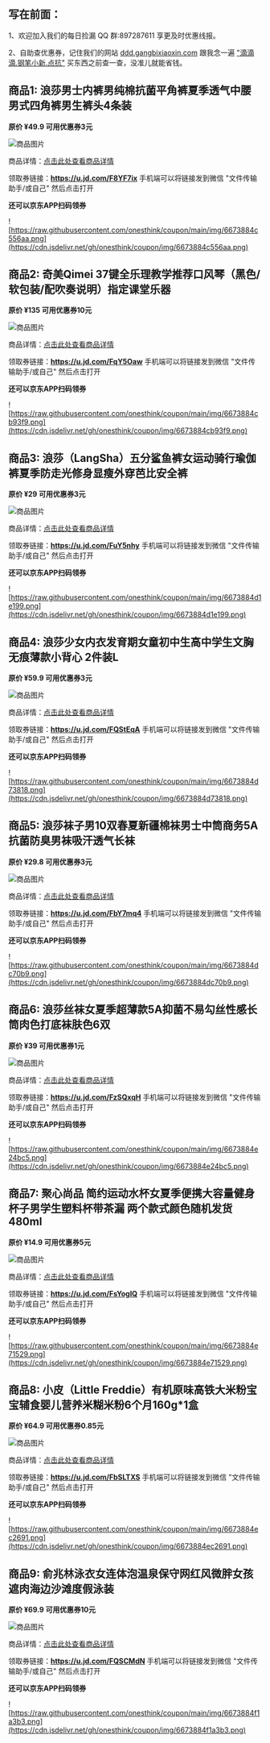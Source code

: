 ## 写在前面：

1、欢迎加入我们的每日捡漏 QQ 群:897287611 享更及时优惠线报。

2、自助查优惠券，记住我们的网站 [ddd.gangbixiaoxin.com](https://ddd.gangbixiaoxin.com) 跟我念一遍 ["滴滴滴.钢笔小新.点抗"](https://ddd.gangbixiaoxin.com) 买东西之前查一查，没准儿就能省钱。

## 商品1: 浪莎男士内裤男纯棉抗菌平角裤夏季透气中腰男式四角裤男生裤头4条装

**原价 ¥49.9 可用优惠券3元**

![商品图片](http://img14.360buyimg.com/n1/jfs/t1/231995/23/20711/204530/667226d0Fe71930e3/c21ac08f28091f39.jpg)

商品详情：[点击此处查看商品详情](https://union-click.jd.com/jdc?e=1003156031&amp;p=JF8BAQcJK1olXDYFV1hVD08RMytXQwVKbV9HER8fA1UJWypcR0ROCBlQCgJDD0gRC2gMHURMGFpfZAJfVS9SeQRUeyZdPHtfBwMFdTtwYh8EF2sUbQUDVFlUDkwRCmo4GgsUDQdSVQ5cOEsXMzlmG1oUXAcEV1hfCHsWM28OG1IcWAAGUVxZDUMnA2cPK4y45dOI5YvVsZ-Ji7ixvI6c4dKc3G5tOEgnA24JGVsRWgcAVG5tCHsUMzFmGggQCg8KUg4zVQJLXjkNWwt7XQYKXFdVDkIVM20JGlkXbTYyIRkDcQ1UWjoAH1sRJ010PB4Efk8TYiR-dVlmIgdmIDtbAU0eChp1bg5BFDYCZA)

领取券链接：**https://u.jd.com/F8YF7ix** 手机端可以将链接发到微信 "文件传输助手/或自己" 然后点击打开

**还可以京东APP扫码领券**

![https://raw.githubusercontent.com/onesthink/coupon/main/img/6673884c556aa.png](https://cdn.jsdelivr.net/gh/onesthink/coupon/img/6673884c556aa.png)

## 商品2: 奇美Qimei 37键全乐理教学推荐口风琴（黑色/软包装/配吹奏说明）指定课堂乐器

**原价 ¥135 可用优惠券10元**

![商品图片](http://img14.360buyimg.com/n1/jfs/t25273/253/725144788/255074/a7f8cf0e/5b7a658dNcb4addb7.jpg)

商品详情：[点击此处查看商品详情](https://union-click.jd.com/jdc?e=1003156031&amp;p=JF8BAR4JK1olXwYAUFpYD0wRB18BGVwXXAADZBoCUBVIMzZNXhpXVhgcDBsJVFRMVnBaRQcLVAQFVl9bCVRORjNVKwNUAwBDNAQaaz0NCjQJWiJKPQVmJwhRBHsWM2wJG1wcWwEEXVttCRsWU25YGgsUbQYCZBwz3N-h1eC3ztO0ia6bg_Pl0OO219uVz-WcbQcyVFhdAUISBWsNHF4WXjYCXFlt3-av1uW5ztOsiZiKg-f63cKr1_GAK2slXjYCVV9fCE8QAm0IK2sVbQUyCjBcW05ACjwNGjVIFFpfAlkVDCUXAG4JGl0UXw4yVl9cCkknM19dGCdTB1hBDSciahFBfB1bXBhPJXQFH1czChNJfypoXh5FAnJ2AQ4oADtxM284)

领取券链接：**https://u.jd.com/FqY5Oaw** 手机端可以将链接发到微信 "文件传输助手/或自己" 然后点击打开

**还可以京东APP扫码领券**

![https://raw.githubusercontent.com/onesthink/coupon/main/img/6673884cb93f9.png](https://cdn.jsdelivr.net/gh/onesthink/coupon/img/6673884cb93f9.png)

## 商品3: 浪莎（LangSha）五分鲨鱼裤女运动骑行瑜伽裤夏季防走光修身显瘦外穿芭比安全裤

**原价 ¥29 可用优惠券3元**

![商品图片](http://img14.360buyimg.com/n1/jfs/t1/234181/27/18459/118667/6670139bF52aeaec2/8ccef0ea74594973.jpg)

商品详情：[点击此处查看商品详情](https://union-click.jd.com/jdc?e=1003156031&amp;p=JF8BAREJK1olXDYCVV9cDUMXBWgJG14lGVlaCgFtUQ5SQi0DBUVNGFJeSwUIFxlJX3EIGloUWA4CUllcCE4IWipURmtUGXVnCh4BTCtyQ2lrRjBSXnJBNA4tBEcnAl8LGlsSVAAFUldYOEpHAj8JS1pFXDYCVG4LZksWAm4JElIdWAYyVW5dDkseCmoOH14TVQYLZF5VD3vArtfdkerA1b_WytaKsezCitPchdMlbTYBZF5cCUkXB2gJGVslbQYyV24DZkpEBWxcE1IVM1tLCAMLAUlVbW8IE1IcXwYFVG5fCUoVAV84KydyKE9DFD08QzhVcz9ISVpUPmFLHVhbWyUVfgRoeRp8Ok5QBxkqDBRKQik4G2s)

领取券链接：**https://u.jd.com/FuY5nhy** 手机端可以将链接发到微信 "文件传输助手/或自己" 然后点击打开

**还可以京东APP扫码领券**

![https://raw.githubusercontent.com/onesthink/coupon/main/img/6673884d1e199.png](https://cdn.jsdelivr.net/gh/onesthink/coupon/img/6673884d1e199.png)

## 商品4: 浪莎少女内衣发育期女童初中生高中学生文胸无痕薄款小背心 2件装L

**原价 ¥59.9 可用优惠券3元**

![商品图片](http://img14.360buyimg.com/n1/jfs/t1/186996/24/47281/87054/667161e0Ffa253c28/5012b675b4d787c3.jpg)

商品详情：[点击此处查看商品详情](https://union-click.jd.com/jdc?e=1003156031&amp;p=JF8BAREJK1olXDYCVV9cDU0WBmoMGlIlGVlaCgFtUQ5SQi0DBUVNGFJeSwUIFxlJX3EIGloUWAADUVtZCUIIWipURmsQXkQHNT4fWC5ifRtdSQdeAw5eVhkbBEcnAl8LGlsSVAAFUldYOEpHAj8JS1pFXDYCVG4LZksWAm4LEl8cWA4yVW5dDkseCmoOH18UWwcDZF5VD3vArtfdkerA1b_WytaKsezCitPchdMlbTYBZF5cCUkXB2gJGVslbQYyV24DZkpEAzgLG1oTM1tLCAMLWEJQbW8IE1McXQQAUW5fCUoVAV84KzgSB1tfKQ0fVTlkSChcWQ1QDnl5Lj8lACUVfQ5ySy9iNWd1Ayc8UR91WTk4G2s)

领取券链接：**https://u.jd.com/FQStEqA** 手机端可以将链接发到微信 "文件传输助手/或自己" 然后点击打开

**还可以京东APP扫码领券**

![https://raw.githubusercontent.com/onesthink/coupon/main/img/6673884d73818.png](https://cdn.jsdelivr.net/gh/onesthink/coupon/img/6673884d73818.png)

## 商品5: 浪莎袜子男10双春夏新疆棉袜男士中筒商务5A抗菌防臭男袜吸汗透气长袜

**原价 ¥29.8 可用优惠券3元**

![商品图片](http://img14.360buyimg.com/n1/jfs/t1/230064/6/18749/167077/66715ffeFded73f0a/c3b1b21632ac8d02.jpg)

商品详情：[点击此处查看商品详情](https://union-click.jd.com/jdc?e=1003156031&amp;p=JF8BAREJK1olXDYCVV9cCU4fC2kAHVMlGVlaCgFtUQ5SQi0DBUVNGFJeSwUIFxlJX3EIGloUXAMKXFhVDkMIWipURmt1IGZRJFkqdSt0BA5oGSdHWnAHLVgtBEcnAl8LGlsSVAAFUldYOEpHAj8JS1pFXDYCVG4LZksWAm4LEl8cWA4yVW5dDkseCmoOH18XWg4DZF5VD3vArtfdkerA1b_WytaKsezCitPchdMlbTYBZF5cCUkXB2gJGVslbQYyV24DZkpEBj1fGw8dM1tLCAMLWhEXbW8IE1McXgUFUm5fCUoVAV84KwFMJ1JHFVg0Sz9gXmwNawJXWwALVCIBbyUVCmtvQB1wXVYGJ14_DA58VjA4G2s)

领取券链接：**https://u.jd.com/FbY7mq4** 手机端可以将链接发到微信 "文件传输助手/或自己" 然后点击打开

**还可以京东APP扫码领券**

![https://raw.githubusercontent.com/onesthink/coupon/main/img/6673884dc70b9.png](https://cdn.jsdelivr.net/gh/onesthink/coupon/img/6673884dc70b9.png)

## 商品6: 浪莎丝袜女夏季超薄款5A抑菌不易勾丝性感长筒肉色打底袜肤色6双

**原价 ¥39 可用优惠券1元**

![商品图片](http://img14.360buyimg.com/n1/jfs/t1/226943/25/20467/79553/66724b38F4c9ef8b6/3bdd19f62c714bb0.jpg)

商品详情：[点击此处查看商品详情](https://union-click.jd.com/jdc?e=1003156031&amp;p=JF8BAQcJK1olXDYBVlpaDUgUMytXQwVKbV9HER8fA1UJWypcR0ROCBlQCgJDC0kTBGoLGERMGFpfZAgIeyBHYw5teC5NWABfEyAvTBhoUB8EF2sUbQUDVFlUDkwRCmo4GgsUDQdSVQ5cOEsXMzlmG1oUXAcLVFxYCHsWM28OG1IcWAAGUFpbAEsnA2cPK4y45dOI5YvVsZ-Ji7ixvI6c4dKc3G5tOEgnA24JGVsRWgcAVG5tCHsUMzFmGggTXwYHU1ozVQJLXjlcHAh7XQYLUlhbDUIRM20JGlkXbTYyDzo2DDNWXGkBfSBTB30BMVwCaSpEZilRdVkRXgJCAh9eWCBwZDRPXSAcVTYCZA)

领取券链接：**https://u.jd.com/FzSQxqH** 手机端可以将链接发到微信 "文件传输助手/或自己" 然后点击打开

**还可以京东APP扫码领券**

![https://raw.githubusercontent.com/onesthink/coupon/main/img/6673884e24bc5.png](https://cdn.jsdelivr.net/gh/onesthink/coupon/img/6673884e24bc5.png)

## 商品7: 聚心尚品 简约运动水杯女夏季便携大容量健身杯子男学生塑料杯带茶漏 两个款式颜色随机发货 480ml

**原价 ¥14.9 可用优惠券5元**

![商品图片](http://img14.360buyimg.com/n1/jfs/t1/188608/6/48043/168871/667269b1F4789c8d3/281a5fa2eb254712.jpg)

商品详情：[点击此处查看商品详情](https://union-click.jd.com/jdc?e=1003156031&amp;p=JF8BARgJK1olVQ8KUV9ZDE4RM28JGl4TVQACVVtVCUoXMytXQwVKbV9HER8fA1UJWypcR0ROCBlQCgJDCEoWBmkAHVsUWA4DVV5CUQ5LXl9KQUFqIF19HD4PSBFCfxxjSF1gGW1iWFJtCXsUAm8PEl0SWw8HZF8NCRsWU25YGmsVXTZDOlZUAUkQM244G10VVA8HUlpZDkgRAl8IE1wliqu6gdTs3cOu1_GAzOKyiI--gMDVOHsnAF8IGloXXQIFVVxdOHsXM2w4RTUUDgEHXF9UACVKSjNVTQxGCWgCVFdVCUsVAGs4GVoUXwQyZG4uSgh8XB9oUw1tA0cLIjg-DStXdhN3ex57X3N1BCE6DyxHezQJZ1gTBgZGZF5t)

领取券链接：**https://u.jd.com/FsYogIQ** 手机端可以将链接发到微信 "文件传输助手/或自己" 然后点击打开

**还可以京东APP扫码领券**

![https://raw.githubusercontent.com/onesthink/coupon/main/img/6673884e71529.png](https://cdn.jsdelivr.net/gh/onesthink/coupon/img/6673884e71529.png)

## 商品8: 小皮（Little Freddie）有机原味高铁大米粉宝宝辅食婴儿营养米糊米粉6个月160g*1盒

**原价 ¥64.9 可用优惠券0.85元**

![商品图片](http://img14.360buyimg.com/n1/jfs/t1/182156/19/47010/140286/667172cfF811c57e8/2a874ad4bbbf651c.jpg)

商品详情：[点击此处查看商品详情](https://union-click.jd.com/jdc?e=1003156031&amp;p=JF8BAREJK1olXDYCVV9cCUgRAGkAElMlGVlaCgFtUQ5SQi0DBUVNGFJeSwUIFxlJX3EIGloUXAUEV1hVAUMIWipURmtpGg95ADYBbS50Rzp7ZiBqG3x0MyELBEcnAl8LGlsSVAAFUldYOEpHAj8JS1pFXDYCVG4LZksWAm4IGFscWAMyVW5dDkseCmoOH18cWwcEZF5VD3vArtfdkerA1b_WytaKsezCitPchdMlbTYBZF5cCUkXB2gJGVslbQYyV24DZkpEBW0JSA9AM1tLCAMLXhxCbW8IElMUXw4EVm5fCUoVAV84KyIXCmFWKS4OXABDQ2tcZB9vLVhRHV4FbCUVah1ARjtBB3pFCCgcXg18WAc4G2s)

领取券链接：**https://u.jd.com/FbSLTXS** 手机端可以将链接发到微信 "文件传输助手/或自己" 然后点击打开

**还可以京东APP扫码领券**

![https://raw.githubusercontent.com/onesthink/coupon/main/img/6673884ec2691.png](https://cdn.jsdelivr.net/gh/onesthink/coupon/img/6673884ec2691.png)

## 商品9: 俞兆林泳衣女连体泡温泉保守网红风微胖女孩遮肉海边沙滩度假泳装

**原价 ¥69.9 可用优惠券10元**

![商品图片](http://img14.360buyimg.com/n1/jfs/t1/167753/19/43814/52319/66320850F644c62b0/939f581637baeaf4.jpg)

商品详情：[点击此处查看商品详情](https://union-click.jd.com/jdc?e=1003156031&amp;p=JF8BARoJK1olXwcKUFlYCkkXAF8IGloUVQQGUlxdD00nRzBQRQQlBENHFRxWFlVPRjtUBABAQlRcCEBdCUoWC20MHVkVWgAdDRsBVXtCCzhLb1tBIWRiMgwkXSN8cWkNbRtDUQoyVW5eCUsQCmkPHVIQbQdSVQ5cWEpHAl8IG2tDMwYDVV9fDk4TBm84GmsVWwYLXVtbDEwXA2cLK1sdWjbV-eaIgvrCi9bchdPC5KHX3eKJlsMnM18LK1sUXAQCUFlcCksnM284GGtLMwdRUlxdDUwXbTJBRwZDBVRXOl5dAU0eA2kKH2sXXAcAVm5tODhVQARXaztdC35cFRZeUAhxYy9xZVllCmgAISkNdywQZD9wQTh2B3xiUxptCHs)

领取券链接：**https://u.jd.com/FQSCMdN** 手机端可以将链接发到微信 "文件传输助手/或自己" 然后点击打开

**还可以京东APP扫码领券**

![https://raw.githubusercontent.com/onesthink/coupon/main/img/6673884f1a3b3.png](https://cdn.jsdelivr.net/gh/onesthink/coupon/img/6673884f1a3b3.png)

